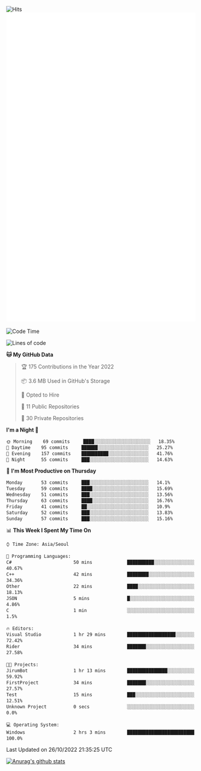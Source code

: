 ![Hits](https://hits.seeyoufarm.com/api/count/incr/badge.svg?url=https%3A%2F%2Fgithub.com%2Fkokose1234&count_bg=%2379C83D&title_bg=%23555555&icon=apple.svg&icon_color=%23E7E7E7&title=hits&edge_flat=false)
<br/>
![Metrics](https://github.com/kokose1234/kokose1234/blob/main/github-metrics.svg)

<!--START_SECTION:waka-->
![Code Time](http://img.shields.io/badge/Code%20Time-703%20hrs%2020%20mins-blue)

![Lines of code](https://img.shields.io/badge/From%20Hello%20World%20I%27ve%20Written-902%20Thousand%20lines%20of%20code-blue)

**🐱 My GitHub Data** 

> 🏆 175 Contributions in the Year 2022
 > 
> 📦 3.6 MB Used in GitHub's Storage 
 > 
> 💼 Opted to Hire
 > 
> 📜 11 Public Repositories 
 > 
> 🔑 30 Private Repositories  
 > 
**I'm a Night 🦉** 

```text
🌞 Morning    69 commits     ████░░░░░░░░░░░░░░░░░░░░░   18.35% 
🌆 Daytime    95 commits     ██████░░░░░░░░░░░░░░░░░░░   25.27% 
🌃 Evening    157 commits    ██████████░░░░░░░░░░░░░░░   41.76% 
🌙 Night      55 commits     ███░░░░░░░░░░░░░░░░░░░░░░   14.63%

```
📅 **I'm Most Productive on Thursday** 

```text
Monday       53 commits     ███░░░░░░░░░░░░░░░░░░░░░░   14.1% 
Tuesday      59 commits     ████░░░░░░░░░░░░░░░░░░░░░   15.69% 
Wednesday    51 commits     ███░░░░░░░░░░░░░░░░░░░░░░   13.56% 
Thursday     63 commits     ████░░░░░░░░░░░░░░░░░░░░░   16.76% 
Friday       41 commits     ██░░░░░░░░░░░░░░░░░░░░░░░   10.9% 
Saturday     52 commits     ███░░░░░░░░░░░░░░░░░░░░░░   13.83% 
Sunday       57 commits     ███░░░░░░░░░░░░░░░░░░░░░░   15.16%

```


📊 **This Week I Spent My Time On** 

```text
⌚︎ Time Zone: Asia/Seoul

💬 Programming Languages: 
C#                       50 mins             ██████████░░░░░░░░░░░░░░░   40.67% 
C++                      42 mins             ████████░░░░░░░░░░░░░░░░░   34.36% 
Other                    22 mins             ████░░░░░░░░░░░░░░░░░░░░░   18.13% 
JSON                     5 mins              █░░░░░░░░░░░░░░░░░░░░░░░░   4.86% 
C                        1 min               ░░░░░░░░░░░░░░░░░░░░░░░░░   1.5%

🔥 Editors: 
Visual Studio            1 hr 29 mins        ██████████████████░░░░░░░   72.42% 
Rider                    34 mins             ███████░░░░░░░░░░░░░░░░░░   27.58%

🐱‍💻 Projects: 
JirumBot                 1 hr 13 mins        ███████████████░░░░░░░░░░   59.92% 
FirstProject             34 mins             ███████░░░░░░░░░░░░░░░░░░   27.57% 
Test                     15 mins             ███░░░░░░░░░░░░░░░░░░░░░░   12.51% 
Unknown Project          0 secs              ░░░░░░░░░░░░░░░░░░░░░░░░░   0.0%

💻 Operating System: 
Windows                  2 hrs 3 mins        █████████████████████████   100.0%

```


 Last Updated on 26/10/2022 21:35:25 UTC
<!--END_SECTION:waka-->

[![Anurag's github stats](https://github-readme-stats.vercel.app/api?username=kokose1234&theme=dracula)](https://github.com/anuraghazra/github-readme-stats)



	
